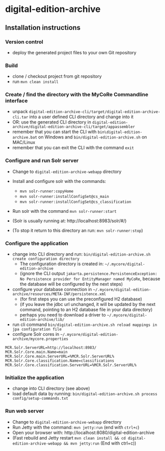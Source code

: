 
# digital-edition-archive

## Installation instructions

### Version control
* deploy the generated project files to your own Git repository

### Build
* clone / checkout project from git repository
* run `mvn clean install`

### Create / find  the directory with the MyCoRe Commandline interface
* unpack `digital-edition-archive-cli/target/digital-edition-archive-cli.tar` into a user defined CLI directory and change into it
* OR: use the generated CLI directory in `digital-edition-archive/digital-edition-archive-cli/target/appassembler`
* remember that you can start the CLI with `bin\digital-edition-archive.bat` on Windows and `bin/digital-edition-archive.sh` on MAC/Linux
* remember that you can exit the CLI with the command `exit`


### Configure and run Solr server
* Change to `digital-edition-archive-webapp` directory
* Install and configure solr with the commands: 
  * `mvn solr-runner:copyHome`
  * `mvn solr-runner:installConfigSet@cs_main`
  * `mvn solr-runner:installConfigSet@cs_classification`

* Run solr with the command `mvn solr-runner:start` 
* (Solr is usually running at: http://localhost:8983/solr/#/)
* (To stop it return to this directory an run: `mvn solr-runner:stop`)

### Configure the application
* change into CLI directory and run:
  `bin/digital-edition-archive.sh create configuration directory`
  * The configuration directory is created in: `~/.mycore/digital-edition-archive`
  * (ignore the CLI output `jakarta.persistence.PersistenceException: No Persistence provider for EntityManager named MyCoRe`,
     because the database will be configured by the next steps)
* configure your database connection in `~/.mycore/digital-edition-archive/resources/META-INF/persistence.xml`
  * (for first steps you can use the preconfigured H2 database)
  * (if you leave the jdbc url unchanged, it will be updated by the next command, pointing to an H2 database file in your data directory)
  * perhaps you need to download a driver to `~/.mycore/digital-edition-archive/lib/`
* run cli command `bin/digital-edition-archive.sh reload mappings in jpa configuration file`
* configure Solr cores in `~/.mycore/digital-edition-archive/mycore.properties`

```
MCR.Solr.ServerURL=http://localhost:8983/
MCR.Solr.Core.main.Name=main
MCR.Solr.Core.main.ServerURL=%MCR.Solr.ServerURL%
MCR.Solr.Core.classification.Name=classifications
MCR.Solr.Core.classification.ServerURL=%MCR.Solr.ServerURL%
```

### Initialize the application
* change into CLI directory (see above)
* load default data by running: `bin/digital-edition-archive.sh process config/setup-commands.txt`

### Run web server
* Change to `digital-edition-archive-webapp` directory
* Run Jetty with the command: `mvn jetty:run` (end with `ctrl+c`)
* Open your browser with: http://localhost:8080/digital-edition-archive
* (Fast rebuild and Jetty restart `mvn clean install && cd digital-edition-archive-webapp && mvn jetty:run` (End with ctrl+c))
